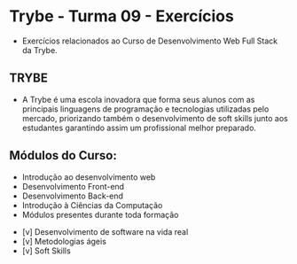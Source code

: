 # Trybe - Turma 09 - Exercícios

* Exercícios relacionados ao Curso de Desenvolvimento Web Full Stack da Trybe.

## TRYBE

* A Trybe é uma escola inovadora que forma seus alunos com as principais linguagens de programação e tecnologias utilizadas pelo mercado, priorizando também o desenvolvimento de soft skills junto aos estudantes garantindo assim um profissional melhor preparado.

## Módulos do Curso:

* Introdução ao desenvolvimento web
* Desenvolvimento Front-end
* Desenvolvimento Back-end
* Introdução à Ciências da Computação
* Módulos presentes durante toda formação
- [v] Desenvolvimento de software na vida real
- [v] Metodologias ágeis
- [v] Soft Skills


